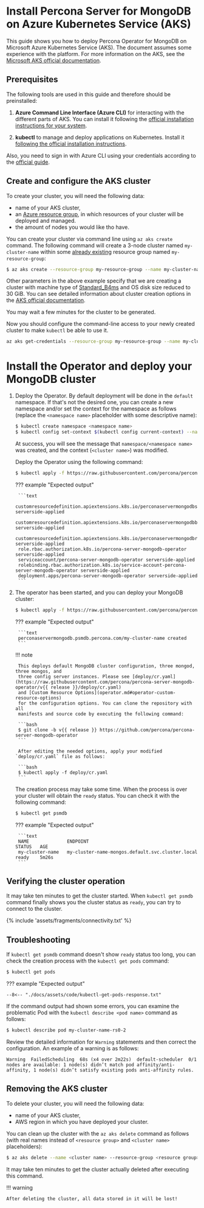 # Install Percona Server for MongoDB on Azure Kubernetes Service (AKS)

This guide shows you how to deploy Percona Operator for MongoDB on Microsoft
Azure Kubernetes Service (AKS). The document assumes some experience with the
platform. For more information on the AKS, see the [Microsoft AKS official documentation](https://azure.microsoft.com/en-us/services/kubernetes-service/).

## Prerequisites

The following tools are used in this guide and therefore should be preinstalled:

1. **Azure Command Line Interface (Azure CLI)** for interacting with the different
    parts of AKS. You can install it following the [official installation instructions for your system](https://docs.microsoft.com/en-us/cli/azure/install-azure-cli).

2. **kubectl**  to manage and deploy applications on Kubernetes. Install
    it [following the official installation instructions](https://kubernetes.io/docs/tasks/tools/install-kubectl/).

Also, you need to sign in with Azure CLI using your credentials according to the
[official guide](https://docs.microsoft.com/en-us/cli/azure/authenticate-azure-cli).

## Create and configure the AKS cluster

To create your cluster, you will need the following data:

* name of your AKS cluster,
* an [Azure resource group](https://docs.microsoft.com/en-us/azure/azure-resource-manager/management/overview), in which resources of your cluster will be deployed and managed.
* the amount of nodes you would like tho have.

You can create your cluster via command line using `az aks create` command.
The following command will create a 3-node cluster named `my-cluster-name` within some [already existing](https://docs.microsoft.com/en-us/azure/aks/learn/quick-kubernetes-deploy-cli#create-a-resource-group) resource group named `my-resource-group`:

```bash
$ az aks create --resource-group my-resource-group --name my-cluster-name --enable-managed-identity --node-count 3 --node-vm-size Standard_B4ms --node-osdisk-size 30 --network-plugin kubenet  --generate-ssh-keys --outbound-type loadbalancer
```

Other parameters in the above example specify that we are creating a cluster
with machine type of [Standard_B4ms](https://azureprice.net/vm/Standard_B4ms)
and OS disk size reduced to 30 GiB. You can see detailed information about
cluster creation options in the [AKS official documentation](https://docs.microsoft.com/en-us/cli/azure/aks?view=azure-cli-latest).

You may wait a few minutes for the cluster to be generated.

Now you should configure the command-line access to your newly created cluster
to make `kubectl` be able to use it.

```bash 
az aks get-credentials --resource-group my-resource-group --name my-cluster-name
```

# Install the Operator and deploy your MongoDB cluster

1. Deploy the Operator. By default deployment will be done in the `default`
    namespace. If that's not the desired one, you can create a new namespace
    and/or set the context for the namespace as follows (replace the `<namespace name>` placeholder with some descriptive name):

    ```bash
    $ kubectl create namespace <namespace name>
    $ kubectl config set-context $(kubectl config current-context) --namespace=<namespace name>
    ```

    At success, you will see the message that `namespace/<namespace name>` was created, and the context (`<cluster name>`) was modified.

    Deploy the Operator using the following command:

    ```bash
    $ kubectl apply -f https://raw.githubusercontent.com/percona/percona-server-mongodb-operator/v{{ release }}/deploy/bundle.yaml
    ```

    ??? example "Expected output"

        ```text
        customresourcedefinition.apiextensions.k8s.io/perconaservermongodbs.psmdb.percona.com serverside-applied
        customresourcedefinition.apiextensions.k8s.io/perconaservermongodbbackups.psmdb.percona.com serverside-applied
        customresourcedefinition.apiextensions.k8s.io/perconaservermongodbrestores.psmdb.percona.com serverside-applied
        role.rbac.authorization.k8s.io/percona-server-mongodb-operator serverside-applied
        serviceaccount/percona-server-mongodb-operator serverside-applied
        rolebinding.rbac.authorization.k8s.io/service-account-percona-server-mongodb-operator serverside-applied
        deployment.apps/percona-server-mongodb-operator serverside-applied
        ```

2. The operator has been started, and you can deploy your MongoDB cluster:

    ```bash
    $ kubectl apply -f https://raw.githubusercontent.com/percona/percona-server-mongodb-operator/v{{ release }}/deploy/cr.yaml
    ```

    ??? example "Expected output"

        ```text
        perconaservermongodb.psmdb.percona.com/my-cluster-name created
        ```

    !!! note

        This deploys default MongoDB cluster configuration, three mongod, three mongos, and
        three config server instances. Please see [deploy/cr.yaml](https://raw.githubusercontent.com/percona/percona-server-mongodb-operator/v{{ release }}/deploy/cr.yaml)
        and [Custom Resource Options](operator.md#operator-custom-resource-options)
        for the configuration options. You can clone the repository with all
        manifests and source code by executing the following command:

        ```bash
        $ git clone -b v{{ release }} https://github.com/percona/percona-server-mongodb-operator
        ```

        After editing the needed options, apply your modified `deploy/cr.yaml` file as follows:

        ```bash
        $ kubectl apply -f deploy/cr.yaml
        ```

    The creation process may take some time. When the process is over your
    cluster will obtain the `ready` status. You can check it with the following
    command:

    ```bash
    $ kubectl get psmdb
    ```

    ??? example "Expected output"

        ```text
        NAME              ENDPOINT                                           STATUS   AGE
        my-cluster-name   my-cluster-name-mongos.default.svc.cluster.local   ready    5m26s
        ```

## Verifying the cluster operation

It may take ten minutes to get the cluster started. When `kubectl get psmdb`
command finally shows you the cluster status as `ready`, you can try to connect
to the cluster.

{% include 'assets/fragments/connectivity.txt' %}

## Troubleshooting

If `kubectl get psmdb` command doesn't show `ready` status too long, you can 
check the creation process with the `kubectl get pods` command:

```bash
$ kubectl get pods
```

??? example "Expected output"

    --8<-- "./docs/assets/code/kubectl-get-pods-response.txt"

If the command output had shown some errors, you can examine the problematic
Pod with the `kubectl describe <pod name>` command as follows:

```bash
$ kubectl describe pod my-cluster-name-rs0-2
```

Review the detailed information for `Warning` statements and then correct the
configuration. An example of a warning is as follows:

`Warning  FailedScheduling  68s (x4 over 2m22s)  default-scheduler  0/1 nodes are available: 1 node(s) didn’t match pod affinity/anti-affinity, 1 node(s) didn’t satisfy existing pods anti-affinity rules.`

## Removing the AKS cluster

To delete your cluster, you will need the following data:

* name of your AKS cluster,
* AWS region in which you have deployed your cluster.

You can clean up the cluster with the `az aks delete` command as follows (with
real names instead of `<resource group>` and `<cluster name>` placeholders):

```bash
$ az aks delete --name <cluster name> --resource-group <resource group> --yes --no-wait
```

It may take ten minutes to get the cluster actually deleted after executing this command.

!!! warning

    After deleting the cluster, all data stored in it will be lost!

